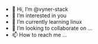 - 👋 Hi, I’m @vyner-stack
- 👀 I’m interested in you
- 🌱 I’m currently learning linux
- 💞️ I’m looking to collaborate on ...
- 📫 How to reach me ...

<!---
vyner-stack/vyner-stack is a ✨ special ✨ repository because its `README.md` (this file) appears on your GitHub profile.
You can click the Preview link to take a look at your changes.
--->
